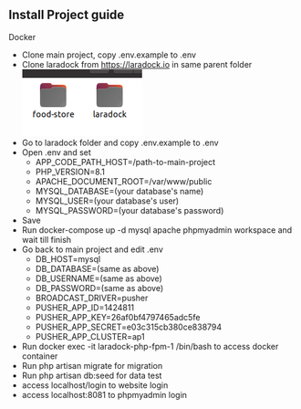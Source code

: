 ## Install Project guide
Docker
- Clone main project, copy .env.example to .env
- Clone laradock from https://laradock.io in same parent folder
![img.png](img.png)
- Go to laradock folder and copy .env.example to .env
- Open .env and set
  - APP_CODE_PATH_HOST=/path-to-main-project
  - PHP_VERSION=8.1
  - APACHE_DOCUMENT_ROOT=/var/www/public
  - MYSQL_DATABASE=(your database's name)
  - MYSQL_USER=(your database's user)
  - MYSQL_PASSWORD=(your database's password)
- Save
- Run docker-compose up -d mysql apache phpmyadmin workspace and wait till finish
- Go back to main project and edit .env
  - DB_HOST=mysql
  - DB_DATABASE=(same as above)
  - DB_USERNAME=(same as above)
  - DB_PASSWORD=(same as above)
  - BROADCAST_DRIVER=pusher
  - PUSHER_APP_ID=1424811
  - PUSHER_APP_KEY=26af0bf4797465adc5fe
  - PUSHER_APP_SECRET=e03c315cb380ce838794
  - PUSHER_APP_CLUSTER=ap1
- Run docker exec -it laradock-php-fpm-1 /bin/bash to access docker container
- Run php artisan migrate for migration
- Run php artisan db:seed for data test
- access localhost/login to website login
- access localhost:8081 to phpmyadmin login
